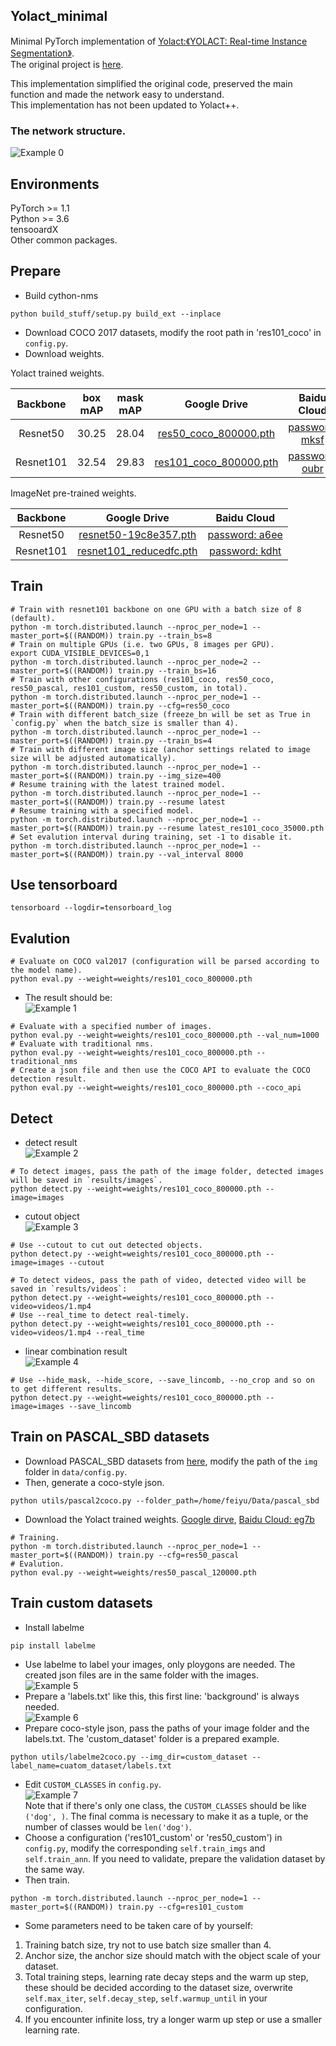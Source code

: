 ## Yolact_minimal
Minimal PyTorch implementation of [Yolact:《YOLACT: Real-time Instance Segmentation》](https://arxiv.org/abs/1904.02689).  
The original project is [here](https://github.com/dbolya/yolact).  

This implementation simplified the original code, preserved the main function and made the network easy to understand.  
This implementation has not been updated to Yolact++.  

### The network structure.  
![Example 0](readme_imgs/network.png)

## Environments  
PyTorch >= 1.1  
Python >= 3.6  
tensooardX  
Other common packages.  

## Prepare
- Build cython-nms  
```Shell
python build_stuff/setup.py build_ext --inplace
```
- Download COCO 2017 datasets, modify the root path in 'res101_coco' in `config.py`. 
- Download weights.

Yolact trained weights.  

|Backbone   | box mAP  | mask mAP  | Google Drive                                                                                                         |Baidu Cloud          |
|:---------:|:--------:|:---------:|:--------------------------------------------------------------------------------------------------------------------:|:----------------------------------------------------------------:|
|Resnet50   | 30.25    | 28.04     | [res50_coco_800000.pth](https://drive.google.com/file/d/1kMm0tBZh8NuXBLmXKzVhOKR98Hpd81ja/view?usp=sharing)  |[password: mksf](https://pan.baidu.com/s/1XDeDwg1Xw9GJCucJNqdNZw) |
|Resnet101  | 32.54    | 29.83     | [res101_coco_800000.pth](https://drive.google.com/file/d/1KyjhkLEw0D8zP8IiJTTOR0j6PGecKbqS/view?usp=sharing)      |[password: oubr](https://pan.baidu.com/s/1uX_v1RPISxgwQ2LdsbJrJQ) |

ImageNet pre-trained weights.  

| Backbone  | Google Drive                                                                                                    |Baidu Cloud                                                        |
|:---------:|:---------------------------------------------------------------------------------------------------------------:|:-----------------------------------------------------------------:|
| Resnet50  | [resnet50-19c8e357.pth](https://drive.google.com/file/d/1Uwz7BYHEmPuMCRQDW2wD00Jbeb-jxWng/view?usp=sharing)     | [password: a6ee](https://pan.baidu.com/s/1aFLE-e1KdH_FxRlisWzTHw) |
| Resnet101 | [resnet101_reducedfc.pth](https://drive.google.com/file/d/1vaDqYNB__jTB7_p9G6QTMvoMDlGkHzhP/view?usp=sharing)   | [password: kdht](https://pan.baidu.com/s/1ha4aH7xVg-0J0Ukcqcr6OQ) |


## Train
```Shell
# Train with resnet101 backbone on one GPU with a batch size of 8 (default).
python -m torch.distributed.launch --nproc_per_node=1 --master_port=$((RANDOM)) train.py --train_bs=8
# Train on multiple GPUs (i.e. two GPUs, 8 images per GPU).
export CUDA_VISIBLE_DEVICES=0,1
python -m torch.distributed.launch --nproc_per_node=2 --master_port=$((RANDOM)) train.py --train_bs=16
# Train with other configurations (res101_coco, res50_coco, res50_pascal, res101_custom, res50_custom, in total).
python -m torch.distributed.launch --nproc_per_node=1 --master_port=$((RANDOM)) train.py --cfg=res50_coco
# Train with different batch_size (freeze_bn will be set as True in `config.py` when the batch_size is smaller than 4).
python -m torch.distributed.launch --nproc_per_node=1 --master_port=$((RANDOM)) train.py --train_bs=4
# Train with different image size (anchor settings related to image size will be adjusted automatically).
python -m torch.distributed.launch --nproc_per_node=1 --master_port=$((RANDOM)) train.py --img_size=400
# Resume training with the latest trained model.
python -m torch.distributed.launch --nproc_per_node=1 --master_port=$((RANDOM)) train.py --resume latest
# Resume training with a specified model.
python -m torch.distributed.launch --nproc_per_node=1 --master_port=$((RANDOM)) train.py --resume latest_res101_coco_35000.pth
# Set evalution interval during training, set -1 to disable it.  
python -m torch.distributed.launch --nproc_per_node=1 --master_port=$((RANDOM)) train.py --val_interval 8000
```
## Use tensorboard
```Shell
tensorboard --logdir=tensorboard_log
```

## Evalution
```Shell
# Evaluate on COCO val2017 (configuration will be parsed according to the model name).
python eval.py --weight=weights/res101_coco_800000.pth
```
- The result should be:  
![Example 1](readme_imgs/mAP.png)

```Shell
# Evaluate with a specified number of images.
python eval.py --weight=weights/res101_coco_800000.pth --val_num=1000
# Evaluate with traditional nms.
python eval.py --weight=weights/res101_coco_800000.pth --traditional_nms
# Create a json file and then use the COCO API to evaluate the COCO detection result.
python eval.py --weight=weights/res101_coco_800000.pth --coco_api
```
## Detect
- detect result  
![Example 2](readme_imgs/result.jpg)
```Shell
# To detect images, pass the path of the image folder, detected images will be saved in `results/images`.
python detect.py --weight=weights/res101_coco_800000.pth --image=images
```
- cutout object  
![Example 3](readme_imgs/cutout.jpg)
```
# Use --cutout to cut out detected objects.
python detect.py --weight=weights/res101_coco_800000.pth --image=images --cutout
```
```
# To detect videos, pass the path of video, detected video will be saved in `results/videos`:
python detect.py --weight=weights/res101_coco_800000.pth --video=videos/1.mp4
# Use --real_time to detect real-timely.
python detect.py --weight=weights/res101_coco_800000.pth --video=videos/1.mp4 --real_time
```
- linear combination result  
![Example 4](readme_imgs/lincomb.jpg)
```
# Use --hide_mask, --hide_score, --save_lincomb, --no_crop and so on to get different results.
python detect.py --weight=weights/res101_coco_800000.pth --image=images --save_lincomb
```

## Train on PASCAL_SBD datasets
- Download PASCAL_SBD datasets from [here](http://home.bharathh.info/pubs/codes/SBD/download.html), modify the path of the `img` folder in `data/config.py`.
- Then, generate a coco-style json.
```Shell
python utils/pascal2coco.py --folder_path=/home/feiyu/Data/pascal_sbd
```
- Download the Yolact trained weights.
[Google dirve](https://drive.google.com/file/d/1QHO_FEbsFJvN9_L4WZqCpKFtUre6iMVb/view?usp=sharing),   [Baidu Cloud: eg7b](https://pan.baidu.com/s/1KM5yV4IxHiAX4Iwn5G_TuA)

```Shell
# Training.
python -m torch.distributed.launch --nproc_per_node=1 --master_port=$((RANDOM)) train.py --cfg=res50_pascal
# Evalution.
python eval.py --weight=weights/res50_pascal_120000.pth
```

## Train custom datasets
- Install labelme  
```Shell
pip install labelme
```
- Use labelme to label your images, only ploygons are needed. The created json files are in the same folder with the images.  
![Example 5](readme_imgs/labelme.png)
- Prepare a 'labels.txt' like this, this first line: 'background' is always needed.  
![Example 6](readme_imgs/labels.png)
- Prepare coco-style json, pass the paths of your image folder and the labels.txt. The 'custom_dataset' folder is a prepared example.  
```Shell
python utils/labelme2coco.py --img_dir=custom_dataset --label_name=cuatom_dataset/labels.txt
```
- Edit `CUSTOM_CLASSES` in `config.py`.  
![Example 7](readme_imgs/label_name.png)  
Note that if there's only one class, the `CUSTOM_CLASSES` should be like `('dog', )`. The final comma is necessary to make it as a tuple, or the number of classes would be `len('dog')`.  
- Choose a configuration ('res101_custom' or 'res50_custom') in `config.py`, modify the corresponding `self.train_imgs` and `self.train_ann`. If you need to validate, prepare the validation dataset by the same way.  
- Then train.  
```Shell
python -m torch.distributed.launch --nproc_per_node=1 --master_port=$((RANDOM)) train.py --cfg=res101_custom
```
- Some parameters need to be taken care of by yourself:
1) Training batch size, try not to use batch size smaller than 4.
2) Anchor size, the anchor size should match with the object scale of your dataset.
3) Total training steps, learning rate decay steps and the warm up step, these should be decided according to the dataset size, overwrite `self.max_iter`, `self.decay_step`, `self.warmup_until` in your configuration.
4) If you encounter infinite loss, try a longer warm up step or use a smaller learning rate.